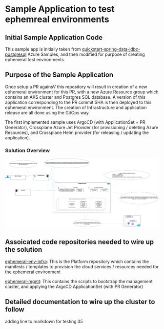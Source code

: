 # Sample Application to test ephemreal environments


## Initial Sample Application Code
This sample app is initially taken from [quickstart-spring-data-jdbc-postgresql](https://github.com/Azure-Samples/quickstart-spring-data-jdbc-postgresql) Azure Samples, and then modified for purpose of creating ephemeral test environments.

## Purpose of the Sample Application

Once setup a PR againsV this repository will result in creation of a new ephemeral environment for this PR, with a new Azure Resource group which contains an AKS cluster and Postgres SQL database. A version of this application corresponding to the PR commit SHA is then deployed to this ephemeral environment. The creation of Infrastructure and application release are all done using the GitOps way.

The first implemented sample uses ArgoCD (with ApplicationSet + PR Generator), Crossplane Azure Jet Provider (for provisioning / deleting Azure Resources), and Crossplane Helm provider (for releasing / updating the application). 

### Solution Overview
![Solution Overview](./images/solution-1-details.png)

## Assoicated code repositories needed to wire up the solution

[ephemeral-env-infra](https://github.com/maniSbindra/ephemeral-env-infra.git): This is the Platform repository which contains the manifests / templates to provision the cloud services / resources needed for the ephemeral environment

[ephemeral-mgmt](https://github.com/maniSbindra/ephemeral-mgmt.git): This contains the scripts to bootstrap the management cluster, and applying the ArgoCD ApplicationSet (with PR Generator)


## Detailed documentation to wire up the cluster to follow
adding line to  markdown for testing 35
